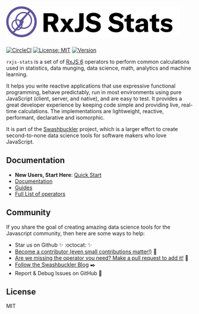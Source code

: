 # <img src="https://github.com/buccaneerai/rxjs-stats/blob/master/docs/rxjs-stats.png" />
[![CircleCI](https://circleci.com/gh/buccaneerai/rxjs-stats/tree/master.svg?style=shield)](https://circleci.com/gh/buccaneerai/rxjs-stats/tree/master)
[![License: MIT](https://img.shields.io/badge/License-MIT-green.svg)](https://opensource.org/licenses/MIT)
<a href="https://www.npmjs.com/package/@buccaneer/rxjs-stats">
  <img src="https://img.shields.io/npm/v/@buccaneer/rxjs-stats.svg" alt="Version">
</a>

`rxjs-stats` is a set of of [RxJS 6](http://rxjs-dev.firebaseapp.com/) operators to perform common calculations used in statistics, data munging, data science, math, analytics and machine learning. 

It helps you write reactive applications that use expressive functional programming, behave predictably, run in most environments using pure JavaScript (client, server, and native), and are easy to test. It provides a great developer experience by keeping code simple and providing live, real-time calculations.  The implementations are lightweight, reactive, performant, declarative and isomorphic.

It is part of the [Swashbuckler](https://swashbuckler.ai) project, which is a larger effort to create second-to-none data science tools for software makers who love JavaScript.

## Documentation
- **New Users, Start Here**: [Quick Start](https://app.gitbook.com/@brianbuccaneer/s/rxjs-stats/guides/gettingstarted)
- [Documentation](https://app.gitbook.com/@brianbuccaneer/s/rxjs-stats)
- [Guides](https://app.gitbook.com/@brianbuccaneer/s/rxjs-stats/guides)
- [Full List of operators](https://app.gitbook.com/@brianbuccaneer/s/rxjs-stats/operators)

## Community
If you share the goal of creating amazing data science tools for the Javascript community, then here are some ways to help:
- Star us on Github ✨ :octocat: ✨
- [Become a contributor (even small contributions matter!)](https://github.com/buccaneerai/rxjs-stats/blob/master/CONTRIBUTING.md) 👑
- [Are we missing the operator you need? Make a pull request to add it!](https://github.com/buccaneerai/rxjs-stats/blob/master/docs/Guides/CreatingOperators.md) 🤦 
- [Follow the Swashbuckler Blog](https://medium.com/buccaneer) ✒️
- Report & Debug Issues on GitHub 🌊
<!--- - [Add your organization's logo to the list of users]() --->
<!--- - [Join Community Discussions]() 🐬 --->
<!--- - [Become a sponser (or encourage your employer to)]()  ⚓️--->
<!--- - [Give Feedback]() --->

<!--- ## Used by --->

## License
MIT

